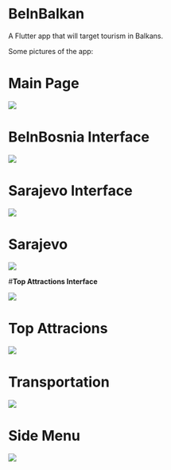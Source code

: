 # BeInBalkan

A Flutter app that will target tourism in Balkans.

Some pictures of the app:

# **Main Page**

![](assets/readMePics/Screenshot_20200223-153030.jpg)

# **BeInBosnia Interface**

![](assets/readMePics/Screenshot_20200223-153037.jpg)

# **Sarajevo Interface**

![](assets/readMePics/Screenshot_20200223-153046.jpg)

# **Sarajevo**

![](assets/readMePics/Screenshot_20200223-153052.jpg)

#**Top Attractions Interface**

![](assets/readMePics/Screenshot_20200223-153106.jpg)

# **Top Attracions**

![](assets/readMePics/Screenshot_20200223-153114.jpg)

# **Transportation**

![](assets/readMePics/Screenshot_20200223-153129.jpg)

# **Side Menu**

![](assets/readMePics/Screenshot_20200223-153151.jpg)

